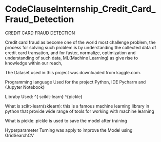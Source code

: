 # CodeClauseInternship_Credit_Card_Fraud_Detection
 
CREDIT CARD FRAUD DETECTION
 
Credit card fraud as become one of the world most challenge problem, the process for solving such problem is by understanding the collected data of credit card transation, and for faster, normalize, optimization and understanding of such data, ML(Machine Learning) as give rise to  knowledge within our reach,
 
 The Dataset used in this project was downloaded from kaggle.com.
 
Programming language Used for the project Python,
 IDE Pycharm and (Jupyter Notebook)
 
 Libraby Used:
 ^{ scikit-learn}
 ^{pickle}
 
What is scikt-learn(sklearn): this is a famous machine learning library in python that provide wide range of tools for working with machine learning
 
What is pickle: pickle is used to save the model after training
 
Hyperparameter Turning was apply to improve the Model using GridSearchCV

 


 
